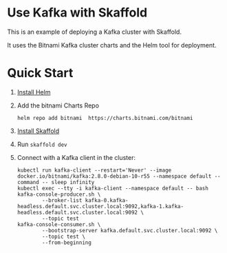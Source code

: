 # Use Kafka with Skaffold

This is an example of deploying a Kafka cluster with Skaffold.

It uses the Bitnami Kafka cluster charts and the Helm tool for deployment.

# Quick Start

1. [Install Helm](https://helm.sh/docs/intro/install/)

1. Add the bitnami Charts Repo

    ```shell
    helm repo add bitnami  https://charts.bitnami.com/bitnami
    ```

1. [Install Skaffold](https://skaffold.dev/docs/install/)

1. Run `skaffold dev`

1. Connect with a Kafka client in the cluster:

    ```shell
    kubectl run kafka-client --restart='Never' --image docker.io/bitnami/kafka:2.8.0-debian-10-r55 --namespace default --command -- sleep infinity
    kubectl exec --tty -i kafka-client --namespace default -- bash
    kafka-console-producer.sh \
            --broker-list kafka-0.kafka-headless.default.svc.cluster.local:9092,kafka-1.kafka-headless.default.svc.cluster.local:9092 \
            --topic test
    kafka-console-consumer.sh \
            --bootstrap-server kafka.default.svc.cluster.local:9092 \
            --topic test \
            --from-beginning
    ```